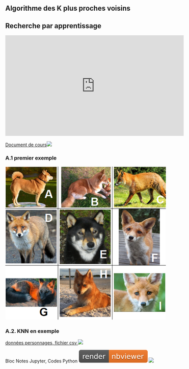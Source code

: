 ## **Algorithme des K plus proches voisins**

## Recherche par apprentissage
<iframe width="560" height="315" src="https://www.youtube.com/embed/EUD07IiviJg" title="YouTube video player" frameborder="0" allow="accelerometer; autoplay; clipboard-write; encrypted-media; gyroscope; picture-in-picture" allowfullscreen>Le Machine Learning</iframe>

<a href="https://sasl56-my.sharepoint.com/:w:/g/personal/mickael_kerviche_sa-sl_fr/Ea4aA4zjPT9NgJGdXkoRrF8BCnzmVuuGwD1NIgJzfgsedg?e=a2l41e" target="_blank">Document de cours<img src="https://c1-word-view-15.cdn.office.net/wv/resources/1033/FavIcon_Word.ico"></a>

### A.1 premier exemple

![exemple](chien_renard.png)

### A.2. KNN en exemple

<a href="personnages.csv" target="_blank">données personnages, fichier csv  <img src="https://img.icons8.com/color/48/000000/export-csv.png"/></a>

Bloc Notes Jupyter, Codes Python
<a href="https://nbviewer.org/github/mickaelSASL/mickaelSASL.github.io/blob/main/T/cours/A/13/KNN.ipynb" target="_blank"><img src="/images/nbviewer_badge.svg"></a>
<a href="https://mybinder.org/v2/gh/mickaelSASL/mickaelSASL.github.io/HEAD?filepath=T/A/13/KNN.ipynb" target="_blank"><img src="https://mybinder.org/badge_logo.svg"></a>
